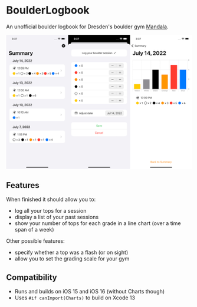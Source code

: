 # BoulderLogbook

An unofficial boulder logbook for Dresden's boulder gym [Mandala](https://boulderhalle-dresden.de).

![Screenshots](Resources/Screenshots.jpg)


## Features

When finished it should allow you to: 

* log all your tops for a session
* display a list of your past sessions
* show your number of tops for each grade in a line chart (over a time span of a week)  


Other possible features: 

* specify whether a top was a flash (or on sight)
* allow you to set the grading scale for your gym 

## Compatibility

* Runs and builds on iOS 15 and iOS 16 (without Charts though)
* Uses `#if canImport(Charts)` to build on Xcode 13
